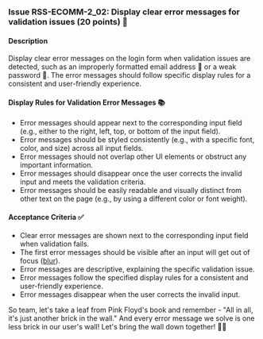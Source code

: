 ### Issue RSS-ECOMM-2_02: Display clear error messages for validation issues (20 points) 🚨

#### Description

Display clear error messages on the login form when validation issues are detected, such as an improperly formatted email address 📧 or a weak password 🔑. The error messages should follow specific display rules for a consistent and user-friendly experience.

#### Display Rules for Validation Error Messages 📚

- Error messages should appear next to the corresponding input field (e.g., either to the right, left, top, or bottom of the input field).
- Error messages should be styled consistently (e.g., with a specific font, color, and size) across all input fields.
- Error messages should not overlap other UI elements or obstruct any important information.
- Error messages should disappear once the user corrects the invalid input and meets the validation criteria.
- Error messages should be easily readable and visually distinct from other text on the page (e.g., by using a different color or font weight).

#### Acceptance Criteria ✅

- Clear error messages are shown next to the corresponding input field when validation fails.
- The first error messages should be visible after an input will get out of focus ([blur](https://developer.mozilla.org/en-US/docs/Web/API/HTMLElement/blur)).
- Error messages are descriptive, explaining the specific validation issue.
- Error messages follow the specified display rules for a consistent and user-friendly experience.
- Error messages disappear when the user corrects the invalid input.

So team, let's take a leaf from Pink Floyd's book and remember - "All in all, it's just another brick in the wall." And every error message we solve is one less brick in our user's wall! Let's bring the wall down together! 🎸🧱
